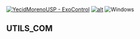 [![YecidMorenoUSP - ExoControl](https://img.shields.io/static/v1?label=YecidMorenoUSP&message=ExoControl&color=blue&logo=github)](https://github.com/YecidMorenoUSP/ExoControl)
[![alt](https://img.shields.io/github/license/YecidMorenoUSP/MY_LIBS?color=blue)](LICENSE.md)
![Windows](https://img.shields.io/badge/Windows-x64%20\|%20x86-blue?style=flat&logo=windows)

## UTILS_COM



<!-- ## License -->
<!-- Released under [MIT](LICENSE) by [@YecidMorenoUSP](https://github.com/YecidMorenoUSP). -->